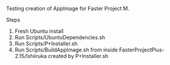 Testing creation of AppImage for Faster Project M.

Steps
1) Fresh Ubuntu install
2) Run Scripts/UbuntuDependencies.sh
3) Run Scripts/P+Installer.sh
4) Run Scripts/BuildAppImage.sh from inside FasterProjectPlus-2.15/Ishiiruka created by P+Installer.sh
